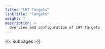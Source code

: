 ```yaml
---
title: "CHT Targets"
linkTitle: "Targets"
weight: 7
description: >
  Overview and configuration of CHT Targets
---
```


{{< subpages >}}
